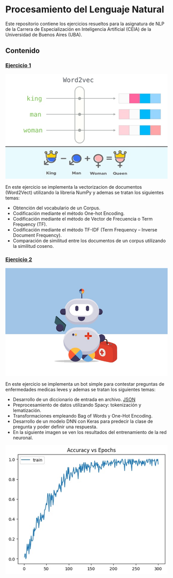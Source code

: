 # Procesamiento del Lenguaje Natural

Este repositorio contiene los ejercicios resueltos para la asignatura de NLP de la Carrera de Especialización en Inteligencia Artificial (CEIA) de la Universidad de Buenos Aires (UBA).

## Contenido

### [Ejercicio 1](https://github.com/Federico-Delgado/PLN/tree/main/Ejercicio%201)
<img src="https://github.com/Federico-Delgado/PLN/blob/main/Imagenes/Ej1.jpg" width="700">

En este ejercicio se implementa la vectorizacion de documentos (Word2Vect) utilizando la libreria NumPy y ademas se tratan los siguientes temas:

- Obtención del vocabulario de un Corpus.
- Codificación mediante el método One-hot Encoding.
- Codificación mediante el método de Vector de Frecuencia o Term Frequency (TF).
- Codificación mediante el método TF-IDF (Term Frequency – Inverse Document Frequency).
- Comparación de similitud entre los documentos de un corpus utilizando la similitud coseno.

### [Ejercicio 2](https://github.com/Federico-Delgado/PLN/tree/main/Ejercicio%202)
<img src="https://github.com/Federico-Delgado/PLN/blob/main/Imagenes/Ej2.jpg" width="700">

En este ejercicio se implementa un bot simple para contestar preguntas de enfermedades medicas leves y ademas se tratan los siguientes temas:

- Desarrollo de un diccionario de entrada en archivo. [JSON](https://github.com/Federico-Delgado/PLN/blob/main/Ejercicio%202/intents.json)
- Preprocesamiento de datos utilizando Spacy: tokenización y lematización.
- Transformaciones empleando Bag of Words y One-Hot Encoding.
- Desarrollo de un modelo DNN con Keras para predecir la clase de pregunta y poder definir una respuesta.
- En la siguiente imagen se ven los resultados del entrenamiento de la red neuronal.

<img src="https://github.com/Federico-Delgado/PLN/blob/main/Imagenes/Res_Ej2.jpg" width="700">